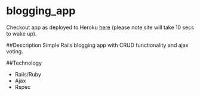 blogging_app
============
Checkout app as deployed to Heroku [here](http://blg-app.herokuapp.com/) (please note site will take 10 secs to wake up).


##Description
Simple Rails blogging app with CRUD functionality and ajax voting.

##Technology 
* Rails/Ruby
* Ajax
* Rspec 